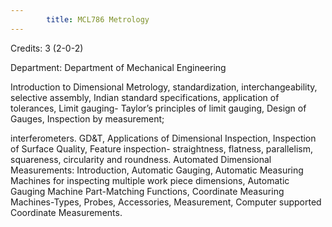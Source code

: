 ```yaml
---
        title: MCL786 Metrology
---
```

Credits: 3 (2-0-2)

Department: Department of Mechanical Engineering

Introduction to Dimensional Metrology, standardization, interchangeability, selective assembly, Indian standard specifications, application of tolerances, Limit gauging- Taylor’s principles of limit gauging, Design of Gauges, Inspection by measurement;

interferometers. GD&T, Applications of Dimensional Inspection, Inspection of Surface Quality, Feature inspection- straightness, flatness, parallelism, squareness, circularity and roundness. Automated Dimensional Measurements: Introduction, Automatic Gauging, Automatic Measuring Machines for inspecting multiple work piece dimensions, Automatic Gauging Machine Part-Matching Functions, Coordinate Measuring Machines-Types, Probes, Accessories, Measurement, Computer supported Coordinate Measurements.